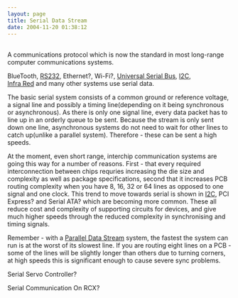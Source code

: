```yaml
---
layout: page
title: Serial Data Stream
date: 2004-11-20 01:38:12
---
```

<p>
<br/>A communications protocol which is now the standard in most long-range computer communications systems.
</p>
<p>BlueTooth, <a class="wiki" href="/wiki/rs232.html" title="A serial communication standard">RS232</a>, Ethernet<a class="wiki wikinew for-review" title="Create page: Ethernet">?</a>, Wi-Fi<a class="wiki wikinew for-review" title="Create page: Wi-Fi">?</a>, <a class="wiki" href="/wiki/universal_serial_bus.html" title="Universal Serial Bus">Universal Serial Bus</a>, <a class="wiki" href="/wiki/i2c.html" title="Inter Integrated Circuit bus">I2C</a>,
<br/><a class="wiki" href="/wiki/infra_red.html" title="A type of EM radiation commonly used for digital communications">Infra Red</a> and many other systems use serial data.
</p>
<p>The basic serial system consists of a common ground or reference voltage, a signal line and possibly a timing line(depending on it being synchronous or asynchronous).  As there is only one signal line, every data packet has to line up in an orderly queue to be sent.  Because the stream is only sent down one line, asynchronous systems do not need to wait for other lines to catch up(unlike a parallel system).  Therefore - these can be sent a high speeds.
</p>
<p>At the moment, even short range, interchip communication systems are going this way for a number of reasons. First - that every required interconnection between chips requries increasing the die size and complexity as well as package specifications, second that it increases PCB routing complexity when you have 8, 16, 32 or 64 lines as opposed to one signal and one clock. This trend to move towards serial is shown in <a class="wiki" href="/wiki/i2c.html" title="Inter Integrated Circuit bus">I2C</a>, PCI Express<a class="wiki wikinew for-review" title="Create page: PCI Express">?</a> and Serial ATA<a class="wiki wikinew for-review" title="Create page: Serial ATA">?</a> which are becoming more common. These all reduce cost and complexity of supporting circuits for devices, and give much higher speeds through the reduced complexity in synchronising and timing signals.
</p>
<p>Remember - with a <a class="wiki" href="/wiki/parallel_data_stream.html" title="Parallel Data Stream">Parallel Data Stream</a> system, the fastest the system can run is at the worst of its slowest line. If you are routing eight lines on a PCB - some of the lines will be slightly longer than others due to turning corners, at high speeds this is significant enough to cause severe sync problems.
</p>
<p>Serial Servo Controller<a class="wiki wikinew for-review" title="Create page: Serial Servo Controller">?</a>
</p>
<p>Serial Communication On RCX<a class="wiki wikinew for-review" title="Create page: Serial Communication On RCX">?</a>
</p>
